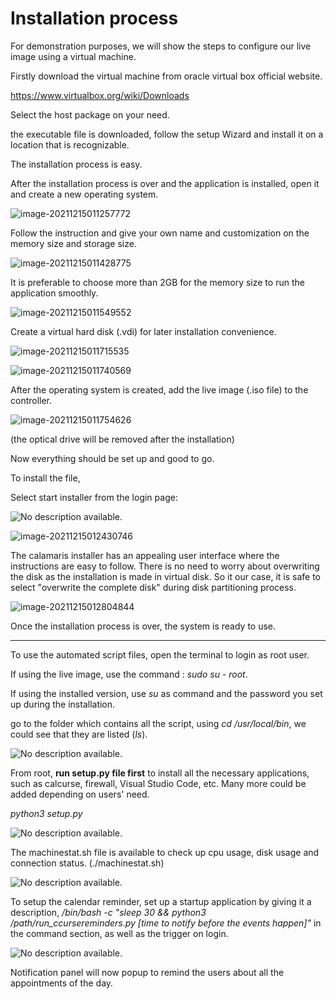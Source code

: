 <h1> Installation process </h1>

For demonstration purposes, we will show the steps to configure our live image using a virtual machine. 



Firstly download the virtual machine from oracle virtual box official website. 

https://www.virtualbox.org/wiki/Downloads

Select the host package on your need. 

the executable file is downloaded, follow the setup Wizard and install it on a location that is recognizable. 

The installation process is easy.



After the installation process is over and the application is installed, open it and create a new operating system. 

![image-20211215011257772](C:\Users\xrosa\AppData\Roaming\Typora\typora-user-images\image-20211215011257772.png)

Follow the instruction and give your own name and customization on the memory size and storage size. 

![image-20211215011428775](C:\Users\xrosa\AppData\Roaming\Typora\typora-user-images\image-20211215011428775.png)

It is preferable to choose more than 2GB for the memory size to run the application smoothly. 

![image-20211215011549552](C:\Users\xrosa\AppData\Roaming\Typora\typora-user-images\image-20211215011549552.png)



Create a virtual hard disk (.vdi) for later installation convenience. 

![image-20211215011715535](C:\Users\xrosa\AppData\Roaming\Typora\typora-user-images\image-20211215011715535.png) 

![image-20211215011740569](C:\Users\xrosa\AppData\Roaming\Typora\typora-user-images\image-20211215011740569.png) 



After the operating system is created, add the live image (.iso file) to the controller. 

![image-20211215011754626](C:\Users\xrosa\AppData\Roaming\Typora\typora-user-images\image-20211215011754626.png) 

(the optical drive will be removed after the installation)

Now everything should be set up and good to go. 



To install the file, 

Select start installer from the login page:

![No description available.](https://scontent-lga3-1.xx.fbcdn.net/v/t1.15752-9/265312277_942033440070425_8824575965237581176_n.png?_nc_cat=107&ccb=1-5&_nc_sid=ae9488&_nc_ohc=7Uo3lEdSFB8AX9isf0I&_nc_ht=scontent-lga3-1.xx&oh=03_AVJ4CyiMZBoAqKmj8cBIHcl9bMUGXKzBozu0plk6FLhj3g&oe=61E0B368)



![image-20211215012430746](C:\Users\xrosa\AppData\Roaming\Typora\typora-user-images\image-20211215012430746.png) 

The calamaris installer has an appealing user interface where the instructions are easy to follow. There is no need to worry about overwriting the disk as the installation is made in virtual disk. So it our case, it is safe to select "overwrite the complete disk" during disk partitioning process. 

![image-20211215012804844](C:\Users\xrosa\AppData\Roaming\Typora\typora-user-images\image-20211215012804844.png) 

Once the installation process is over, the system is ready to use. 





------------------------------------------------------------------------------------------------

To use the automated script files, open the terminal to login as root user. 

If using the live image, use the command : *sudo su - root*. 

If using the installed version, use *su* as command and the password you set up during the installation. 

go to the folder which contains all the script, using *cd /usr/local/bin*, we could see that they are listed (*ls*). 

![No description available.](https://scontent-lga3-1.xx.fbcdn.net/v/t1.15752-9/266013626_508365196963083_750957118963438106_n.png?_nc_cat=100&ccb=1-5&_nc_sid=ae9488&_nc_ohc=r0lhHr7VbPsAX8B9JLV&_nc_ht=scontent-lga3-1.xx&oh=03_AVKSQZjAE1_8doFhZ_5QVNMekmhmI4CPSdkr_1xEKYHVlQ&oe=61DEA268) 



From root, **run setup.py file first** to install all the necessary applications, such as calcurse, firewall, Visual Studio Code, etc. Many more could be added depending on users' need. 

*python3 setup.py*



![No description available.](https://scontent-lga3-1.xx.fbcdn.net/v/t1.15752-9/265014107_623891982280633_7697753955505579613_n.png?_nc_cat=102&ccb=1-5&_nc_sid=ae9488&_nc_ohc=qrkjjvlkmW0AX8d2kTo&tn=v-Tm-JISCjsGM4Bw&_nc_ht=scontent-lga3-1.xx&oh=03_AVLcQD-5g-ua3ho87VB5Zb9vMJJyVnF6J3L4VP5pGZDarA&oe=61E0C07C)



The machinestat.sh file is available to check up cpu usage, disk usage and connection status.  (./machinestat.sh)

![No description available.](https://scontent-lga3-1.xx.fbcdn.net/v/t1.15752-9/265648777_423366452811142_8725471968227782986_n.png?_nc_cat=109&ccb=1-5&_nc_sid=ae9488&_nc_ohc=O_GgywXxp7gAX-vWxia&tn=v-Tm-JISCjsGM4Bw&_nc_ht=scontent-lga3-1.xx&oh=03_AVKWqBfriwGTPEKWpwtor1RuoueAaCPV3WEzVjyWsveRBA&oe=61DF408B)



To setup the calendar reminder, set up a startup application by giving it a description, */bin/bash -c "sleep 30 && python3 /path/run_ccursereminders.py [time to notify before the events happen]"* in the command section, as well as the trigger on login. 



![No description available.](https://scontent-lga3-1.xx.fbcdn.net/v/t1.15752-9/264898965_453172016332136_5403340283687431228_n.png?_nc_cat=104&ccb=1-5&_nc_sid=ae9488&_nc_ohc=Xsz6dbEfjIAAX-DDwwi&_nc_ht=scontent-lga3-1.xx&oh=03_AVLv9yzEYhEsF6HGsDW4XmUoIOJKrhqkI9PX7M2UbNnLfw&oe=61DF42D4)

Notification panel will now popup to remind the users about all the appointments of the day.  
